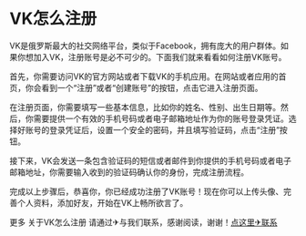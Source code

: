 # VK怎么注册

VK是俄罗斯最大的社交网络平台，类似于Facebook，拥有庞大的用户群体。如果你想加入VK，注册账号是必不可少的。下面我们就来看看如何注册VK账号。

首先，你需要访问VK的官方网站或者下载VK的手机应用。在网站或者应用的首页，你会看到一个“注册”或者“创建账号”的按钮，点击它进入注册页面。

在注册页面，你需要填写一些基本信息，比如你的姓名、性别、出生日期等。然后，你需要提供一个有效的手机号码或者电子邮箱地址作为你的账号登录凭证。选择好账号的登录凭证后，设置一个安全的密码，并且填写验证码，点击“注册”按钮。

接下来，VK会发送一条包含验证码的短信或者邮件到你提供的手机号码或者电子邮箱地址，你需要输入收到的验证码确认你的身份，完成注册流程。

完成以上步骤后，恭喜你，你已经成功注册了VK账号！现在你可以上传头像、完善个人资料，添加好友，开始在VK上畅所欲言了。

更多 关于VK怎么注册 请通过✈与我们联系，感谢阅读，谢谢！[点这里✈联系](https://111.k02.cc)
